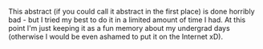 This abstract (if you could call it abstract in the first place) is done horribly bad - but I tried my best to do it in a limited amount of time I had.
At this point I'm just keeping it as a fun memory about my undergrad days (otherwise I would be even ashamed to put it on the Internet xD).